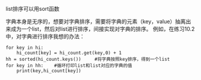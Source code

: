 list排序可以用sort函数

字典本身是无序的，想要对字典排序，需要将字典的元素（key，value）抽离出来成为一个list，然后对list进行排序，间接实现对字典的排序。
例如，在练习10.2中，对字典进行排序我想的办法：

    for key in hi:  
	    hi_count[key] = hi_count.get(key,0) + 1  
	hh = sorted(hi_count.keys())     #将字典按照key排序，得到一个list 
	for key in hh:    #循环打印list和list对应的字典的值  
		print(key,hi_count[key])



<!--stackedit_data:
eyJoaXN0b3J5IjpbNzE0MTAyMzUzXX0=
-->